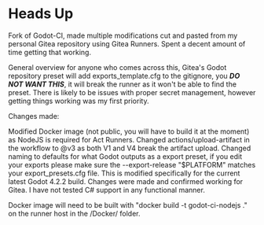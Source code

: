 # Heads Up

Fork of Godot-CI, made multiple modifications cut and pasted from my personal Gitea repository using Gitea Runners. Spent a decent amount of time getting that working.


General overview for anyone who comes across this, Gitea's Godot repository preset will add exports_template.cfg to the gitignore, you ***DO NOT WANT THIS***, it will break the runner as it won't be able to find the preset. There is likely to be issues with proper secret management, however getting things working was my first priority.


Changes made:

Modified Docker image (not public, you will have to build it at the moment) as NodeJS is required for Act Runners.
Changed actions/upload-artifact in the workflow to @v3 as both V1 and V4 break the artifact upload.
Changed naming to defaults for what Godot outputs as a export preset, if you edit your exports please make sure the --export-release "$PLATFORM" matches your export_presets.cfg file. 
This is modified specifically for the current latest Godot 4.2.2 build.
Changes were made and confirmed working for Gitea. I have not tested C# support in any functional manner.

Docker image will need to be built with "docker build -t godot-ci-nodejs ." on the runner host in the /Docker/ folder.